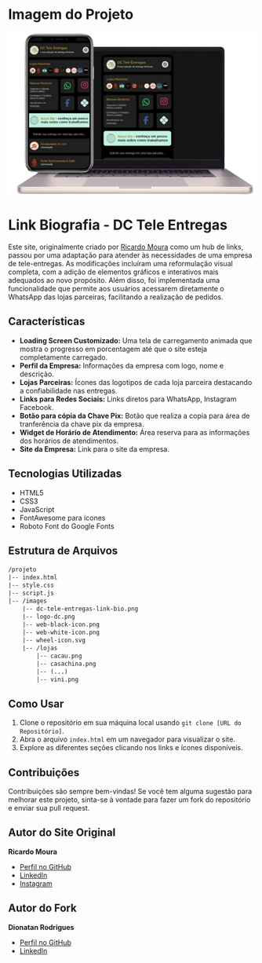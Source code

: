 
# Imagem do Projeto
![imagem do projeto](./images/dc-tele-entregas-link-bio.png "Link Bio DC Tele Entregas")

# Link Biografia - DC Tele Entregas

Este site, originalmente criado por <a href="https://github.com/RicardoMouraa">Ricardo Moura</a> como um hub de links, passou por uma adaptação para atender às necessidades de uma empresa de tele-entregas. As modificações incluíram uma reformulação visual completa, com a adição de elementos gráficos e interativos mais adequados ao novo propósito. Além disso, foi implementada uma funcionalidade que permite aos usuários acessarem diretamente o WhatsApp das lojas parceiras, facilitando a realização de pedidos. 

## Características

- **Loading Screen Customizado:** Uma tela de carregamento animada que mostra o progresso em porcentagem até que o site esteja completamente carregado.
- **Perfil da Empresa:** Informações da empresa com logo, nome e descrição.
- **Lojas Parceiras:** Ícones das logotipos de cada loja parceira destacando a confiabilidade nas entregas.
- **Links para Redes Sociais:** Links diretos para WhatsApp, Instagram Facebook.
- **Botão para cópia da Chave Pix:** Botão que realiza a copia para área de tranferência da chave pix da empresa.
- **Widget de Horário de Atendimento:** Área reserva para as informações dos horários de atendimentos.
- **Site da Empresa:** Link para o site da empresa.

## Tecnologias Utilizadas

- HTML5
- CSS3
- JavaScript
- FontAwesome para ícones
- Roboto Font do Google Fonts

## Estrutura de Arquivos

```plaintext
/projeto
|-- index.html
|-- style.css
|-- script.js
|-- /images
    |-- dc-tele-entregas-link-bio.png
    |-- logo-dc.png
    |-- web-black-icon.png
    |-- web-white-icon.png
    |-- wheel-icon.svg
    |-- /lojas
        |-- cacau.png
        |-- casachina.png
        |-- (...)
        |-- vini.png
```

## Como Usar

1. Clone o repositório em sua máquina local usando `git clone [URL do Repositório]`.
2. Abra o arquivo `index.html` em um navegador para visualizar o site.
3. Explore as diferentes seções clicando nos links e ícones disponíveis.

## Contribuições

Contribuições são sempre bem-vindas! Se você tem alguma sugestão para melhorar este projeto, sinta-se à vontade para fazer um fork do repositório e enviar sua pull request.

## Autor do Site Original

**Ricardo Moura**
- [Perfil no GitHub](https://github.com/RicardoMouraa)
- [LinkedIn](https://www.linkedin.com/in/ricardomouradev/)
- [Instagram](https://www.instagram.com/riicardomoura/)

## Autor do Fork

**Dionatan Rodrigues**
- [Perfil no GitHub](https://github.com/Dionatan2019Rodrigues)
- [LinkedIn](https://www.linkedin.com/in/dionatan-eduardo-correa-rodrigues-76b507255/)

